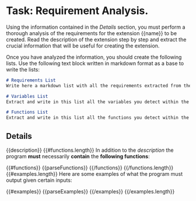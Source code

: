 # Task: Requirement Analysis.

Using the information contained in the *Details* section, you must perform a thorough analysis of the requirements for the extension {{name}} to be created. Read the description of the extension step by step and extract the crucial information that will be useful for creating the extension.

Once you have analyzed the information, you should create the following lists. Use the following text block written in markdown format as a base to write the lists:

```md
# Requirements List
Write here a markdown list with all the requirements extracted from the information inside the *Details* Section.

# Variables List
Extract and write in this list all the variables you detect within the information provided in the *Details* section. The format of the list should be as follows: <Variable Name>: <Purpose of the variable>.

# Functions List
Extract and write in this list all the functions you detect within the information provided in the *Details* section. The format of the list should be as follows: <Function Name>: <Function requirements>
```

## Details

{{description}}
{{#functions.length}}
In addition to the *description* the program **must** necessarily **contain** the **following functions**:

{{#functions}}
{{parseFunctions}}
{{/functions}}
{{/functions.length}}
{{#examples.length}}
Here are some examples of what the program must output given certain inputs:

{{#examples}}
{{parseExamples}}
{{/examples}}
{{/examples.length}}